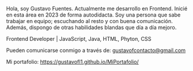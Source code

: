 Hola, soy Gustavo Fuentes. Actualmente me desarrollo en Frontend. Inicié en esta área en 2023 de forma autodidacta. Soy una persona que sabe trabajar en equipo; escuchando al resto y con buena comunicación. Además, dispongo de otras habilidades blandas que día a día mejoro.

Frontend Developer | JavaScript, Java, HTML, Phyton, CSS

Pueden comunicarse conmigo a través de: gustavofcontacto@gmail.com

Mi portafolio: https://gustavofl1.github.io/MiPortafolio/
